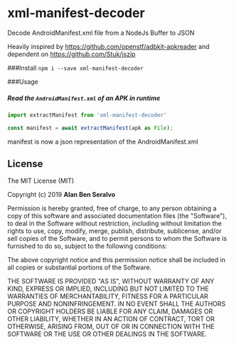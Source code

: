 # xml-manifest-decoder
Decode AndroidManifest.xml file from a NodeJs Buffer to JSON

Heavily inspired by https://github.com/openstf/adbkit-apkreader and dependent on https://github.com/Stuk/jszip

###Install 
``
npm i --save xml-manifest-decoder
``

###Usage

##### Read the `AndroidManifest.xml` of an APK in runtime
```javascript
import extractManifest from 'xml-manifest-decoder'

const manifest = await extractManifest(apk as File);
```
manifest is now a json representation of the AndroidManifest.xml

## License

The MIT License (MIT)

Copyright (c) 2019 **Alan Ben Seralvo**

Permission is hereby granted, free of charge, to any person obtaining a copy
of this software and associated documentation files (the "Software"), to deal
in the Software without restriction, including without limitation the rights
to use, copy, modify, merge, publish, distribute, sublicense, and/or sell
copies of the Software, and to permit persons to whom the Software is
furnished to do so, subject to the following conditions:

The above copyright notice and this permission notice shall be included in all
copies or substantial portions of the Software.

THE SOFTWARE IS PROVIDED "AS IS", WITHOUT WARRANTY OF ANY KIND, EXPRESS OR
IMPLIED, INCLUDING BUT NOT LIMITED TO THE WARRANTIES OF MERCHANTABILITY,
FITNESS FOR A PARTICULAR PURPOSE AND NONINFRINGEMENT. IN NO EVENT SHALL THE
AUTHORS OR COPYRIGHT HOLDERS BE LIABLE FOR ANY CLAIM, DAMAGES OR OTHER
LIABILITY, WHETHER IN AN ACTION OF CONTRACT, TORT OR OTHERWISE, ARISING FROM,
OUT OF OR IN CONNECTION WITH THE SOFTWARE OR THE USE OR OTHER DEALINGS IN THE
SOFTWARE.
